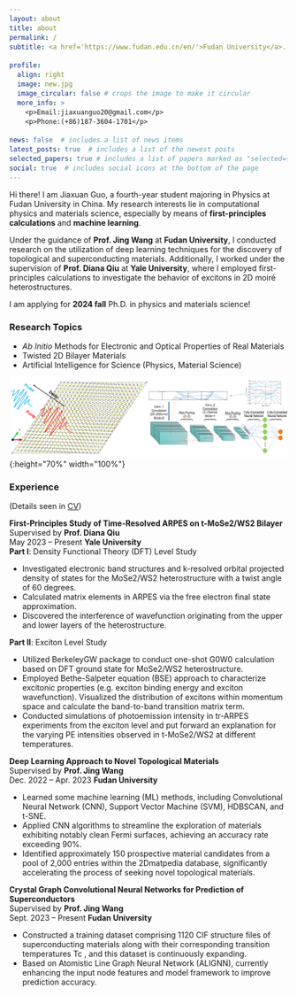 ```yaml
---
layout: about
title: about
permalink: /
subtitle: <a href='https://www.fudan.edu.cn/en/'>Fudan University</a>. 220 Handan Rd, Shanghai.

profile:
  align: right
  image: new.jpg
  image_circular: false # crops the image to make it circular
  more_info: >
    <p>Email:jiaxuanguo20@gmail.com</p>
    <p>Phone:(+86)187-3604-1701</p>

news: false  # includes a list of news items
latest_posts: true  # includes a list of the newest posts
selected_papers: true # includes a list of papers marked as "selected={true}"
social: true  # includes social icons at the bottom of the page
---
```

Hi there! I am Jiaxuan Guo, a fourth-year student majoring in Physics at Fudan University in China. My research interests lie in computational physics and materials science, especially by means of **first-principles calculations** and **machine learning**.  

Under the guidance of **Prof. Jing Wang** at **Fudan University**, I conducted research on the utilization of deep learning techniques for the discovery of topological and superconducting materials. Additionally, I worked under the supervision of **Prof. Diana Qiu** at **Yale University**, where I employed first-principles calculations to investigate the behavior of excitons in 2D moiré heterostructures.

I am applying for **2024 fall** Ph.D. in physics and materials science!


### **Research Topics**
+ *Ab Initio* Methods for Electronic and Optical Properties of Real Materials
+ Twisted 2D Bilayer Materials
+ Artificial Intelligence for Science (Physics, Material Science)

![Research Topics](RP.png){:height="70%" width="100%"}

### **Experience**
(Details seen in [CV](https://jgcompu.github.io/assets/pdf/Jiaxuan_Guo_CV.pdf))

**First-Principles Study of Time-Resolved ARPES on t-MoSe2/WS2 Bilayer**  
Supervised by **Prof. Diana Qiu**  
May 2023 –  Present **Yale University**  
**Part I**: Density Functional Theory (DFT) Level Study
+ Investigated electronic band structures and k-resolved orbital projected density of states for the MoSe2/WS2 heterostructure with a twist angle of 60 degrees.
+ Calculated matrix elements in ARPES via the free electron final state approximation.
+ Discovered the interference of wavefunction originating from the upper and lower layers of the heterostructure.

**Part II**: Exciton Level Study
+ Utilized BerkeleyGW package to conduct one-shot G0W0 calculation based on DFT ground state for MoSe2/WS2 heterostructure.
+ Employed Bethe-Salpeter equation (BSE) approach to characterize excitonic properties (e.g. exciton binding energy and exciton wavefunction). Visualized the distribution of excitons within momentum space and calculate the band-to-band transition matrix term.
+ Conducted simulations of photoemission intensity in tr-ARPES experiments from the exciton level and put forward an explanation for the varying PE intensities observed in t-MoSe2/WS2 at different temperatures.

**Deep Learning Approach to Novel Topological Materials**  
Supervised by **Prof. Jing Wang**  
Dec. 2022 – Apr. 2023 **Fudan University**  
+ Learned some machine learning (ML) methods, including Convolutional Neural Network (CNN), Support Vector Machine (SVM), HDBSCAN, and t-SNE.
+ Applied CNN algorithms to streamline the exploration of materials exhibiting notably clean Fermi surfaces, achieving an accuracy rate exceeding 90%.
+ Identified approximately 150 prospective material candidates from a pool of 2,000 entries within the 2Dmatpedia database, significantly accelerating the process of seeking novel topological materials.

**Crystal Graph Convolutional Neural Networks for Prediction of Superconductors**  
Supervised by **Prof. Jing Wang**  
Sept. 2023 – Present **Fudan University**  
+ Constructed a training dataset comprising 1120 CIF structure files of superconducting materials along with their corresponding transition temperatures Tc , and this dataset is continuously expanding.
+ Based on Atomistic Line Graph Neural Network (ALIGNN), currently enhancing the input node features and model framework to improve prediction accuracy.

